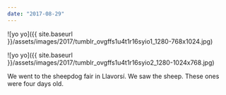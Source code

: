 ```yaml
---
date: "2017-08-29"
---
```


![yo yo]({{ site.baseurl }}/assets/images/2017/tumblr_ovgffs1u4t1r16syio1_1280-768x1024.jpg)

![yo yo]({{ site.baseurl }}/assets/images/2017/tumblr_ovgffs1u4t1r16syio2_1280-1024x768.jpg)

We went to the sheepdog fair in Llavorsí. We saw the sheep. These ones were four days old.

